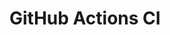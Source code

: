 # GitHub Actions CI






































































































































































































































































































































































































































































































































































































































































































































































































































































































































































































































































































































































































































































































































































































































































































































































































































































































































































































































































































































































































































































































































































































